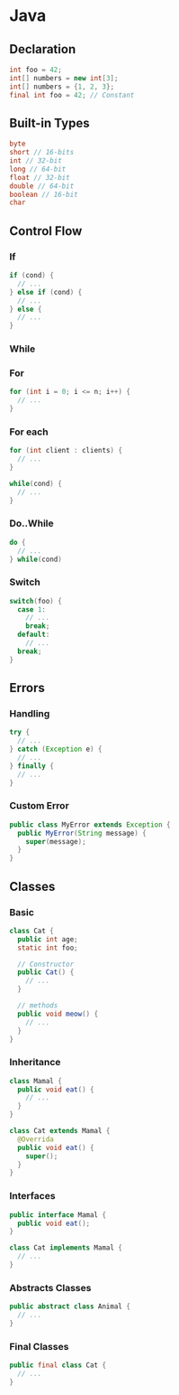 # Java

## Declaration

```java
int foo = 42;
int[] numbers = new int[3];
int[] numbers = {1, 2, 3};
final int foo = 42; // Constant
```

## Built-in Types
```java
byte
short // 16-bits
int // 32-bit
long // 64-bit
float // 32-bit
double // 64-bit
boolean // 16-bit
char
```

## Control Flow
### If
```java
if (cond) {
  // ...
} else if (cond) {
  // ...
} else {
  // ...
}
```

### While

### For
```java
for (int i = 0; i <= n; i++) {
  // ...
}
```

### For each
```java
for (int client : clients) {
  // ...
}
```

```java
while(cond) {
  // ...
}
```

### Do..While
```java
do {
  // ...
} while(cond)
```

### Switch
```java
switch(foo) {
  case 1:
    // ...
    break;
  default:
    // ...
  break;
}
```

## Errors
### Handling
```java
try {
  // ...
} catch (Exception e) {
  // ...
} finally {
  // ...
}
```

### Custom Error
```java
public class MyError extends Exception {
  public MyError(String message) {
    super(message);
  }
}
```

## Classes
### Basic
```java
class Cat {
  public int age;
  static int foo;

  // Constructor
  public Cat() {
    // ...
  }

  // methods
  public void meow() {
    // ...
  }
}
```

### Inheritance
```java
class Mamal {
  public void eat() {
    // ...
  }
}

class Cat extends Mamal {
  @Overrida
  public void eat() {
    super();
  }
}
```

### Interfaces
```java
public interface Mamal {
  public void eat();
}

class Cat implements Mamal {
  // ...
}
```

### Abstracts Classes
```java
public abstract class Animal {
  // ...
}
```

### Final Classes
```java
public final class Cat {
  // ...
}
```
